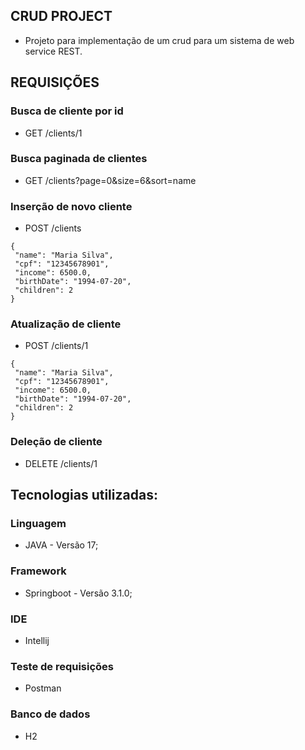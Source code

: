 ## CRUD PROJECT
- Projeto para implementação de um crud para um sistema de  web service REST.

## REQUISIÇÕES 

### Busca de cliente por id
- GET /clients/1

### Busca paginada de clientes
- GET /clients?page=0&size=6&sort=name

### Inserção de novo cliente
- POST /clients
 ``` 
{
  "name": "Maria Silva",
  "cpf": "12345678901",
  "income": 6500.0,
  "birthDate": "1994-07-20",
  "children": 2
}   
``` 
### Atualização de cliente
- POST /clients/1
 ``` 
{
  "name": "Maria Silva",
  "cpf": "12345678901",
  "income": 6500.0,
  "birthDate": "1994-07-20",
  "children": 2
}   
``` 

### Deleção de cliente
- DELETE /clients/1

## Tecnologias utilizadas:

### Linguagem
- JAVA - Versão 17;
### Framework
- Springboot - Versão 3.1.0;

### IDE
- Intellij

### Teste de requisições
- Postman

### Banco de dados
- H2